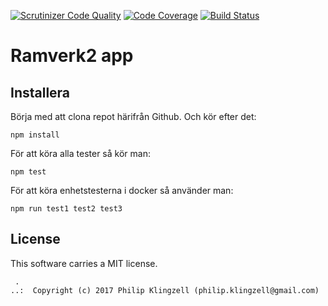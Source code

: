 [![Scrutinizer Code Quality](https://scrutinizer-ci.com/g/klingzell92/Ramverk2-app/badges/quality-score.png?b=master)](https://scrutinizer-ci.com/g/klingzell92/Ramverk2-app/?branch=master)
[![Code Coverage](https://scrutinizer-ci.com/g/klingzell92/Ramverk2-app/badges/coverage.png?b=master)](https://scrutinizer-ci.com/g/klingzell92/Ramverk2-app/?branch=master)
[![Build Status](https://scrutinizer-ci.com/g/klingzell92/Ramverk2-app/badges/build.png?b=master)](https://scrutinizer-ci.com/g/klingzell92/Ramverk2-app/build-status/master)

Ramverk2 app
=================================

Installera
--------------
Börja med att clona repot härifrån Github. Och kör efter det:

```shell
npm install
```
För att köra alla tester så kör man:

```shell
npm test
```

För att köra enhetstesterna i docker så använder man:

```shell
npm run test1 test2 test3
```


License
------------------

This software carries a MIT license.



```
 .  
..:  Copyright (c) 2017 Philip Klingzell (philip.klingzell@gmail.com)
```
